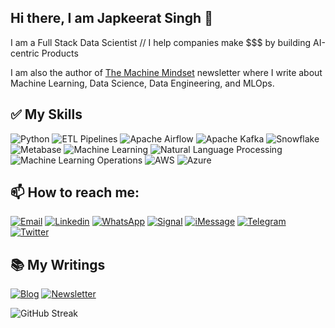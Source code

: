 ## Hi there, I am Japkeerat Singh 👋

I am a Full Stack Data Scientist // I help companies make $$$ by building AI-centric Products

I am also the author of [The Machine Mindset](machinemindset.substack.com) newsletter where I write about Machine Learning, Data Science, Data Engineering, and MLOps.

## ✅ My Skills
![Python](https://img.shields.io/badge/Python-FFD43B?style=for-the-badge)
![ETL Pipelines](https://img.shields.io/badge/ETL-4B8BBE?style=for-the-badge)
![Apache Airflow](https://img.shields.io/badge/Apache_Airflow-DB221A?style=for-the-badge)
![Apache Kafka](https://img.shields.io/badge/Apache_Kafka-14244F?style=for-the-badge)
![Snowflake](https://img.shields.io/badge/Snowflake-218BD4?style=for-the-badge)
![Metabase](https://img.shields.io/badge/Metabase-4180DB?style=for-the-badge)
![Machine Learning](https://img.shields.io/badge/Machine_Learning-F5862C?style=for-the-badge)
![Natural Language Processing](https://img.shields.io/badge/Natural_Language_Processing-EDBE1E?style=for-the-badge)
![Machine Learning Operations](https://img.shields.io/badge/Machine_Learning_Operations-2ea44f?style=for-the-badge)
![AWS](https://img.shields.io/badge/AWS_(Sagemaker,_S3)-FE9A17?style=for-the-badge)
![Azure](https://img.shields.io/badge/Azure_(AzureML)-1491EB?style=for-the-badge)

## 📫 How to reach me:
[![Email](https://img.shields.io/badge/EMAIL-JAPKEERAT@JAPKEERATSINGH.COM-GREEN?style=for-the-badge&logo=gmail)](mailto:japkeerat@japkeeratsingh.com)
[![Linkedin](https://img.shields.io/badge/LINKEDIN-JAPKEERATSINGH-blue?style=for-the-badge&logo=linkedin)](https://linkedin.com/in/japkeeratsingh)
[![WhatsApp](https://img.shields.io/badge/WHATSAPP-+917889192903-green?style=for-the-badge&logo=whatsapp)](https://wa.me/+917889192903)
[![Signal](https://img.shields.io/badge/signal-+917889192903-blue?style=for-the-badge&logo=signal)]()
[![iMessage](https://img.shields.io/badge/iMessage-+917889192903-white?style=for-the-badge&logo=apple)]()
[![Telegram](https://img.shields.io/badge/TELEGRAM-JAPKEERAT-yellow?style=for-the-badge&logo=telegram)](https://t.me/japkeerat)
[![Twitter](https://img.shields.io/badge/TWITTER-JAPKEERATS-blue?style=for-the-badge&logo=twitter)](https://twitter.com/JapkeeratS/)

## 📚 My Writings
[![Blog](https://img.shields.io/badge/BLOG-JAPKEERATSINGH.COM-blueviolet?style=for-the-badge)](https://japkeeratsingh.com/articles)
[![Newsletter](https://img.shields.io/badge/NEWSLETTER-THEMACHINEMINDSET-orange?style=for-the-badge&logo=substack)](https://machinemindset.substack.com)


![GitHub Streak](https://streak-stats.demolab.com?user=Japkeerat&theme=one-dark-pro&fire=EB5454)
